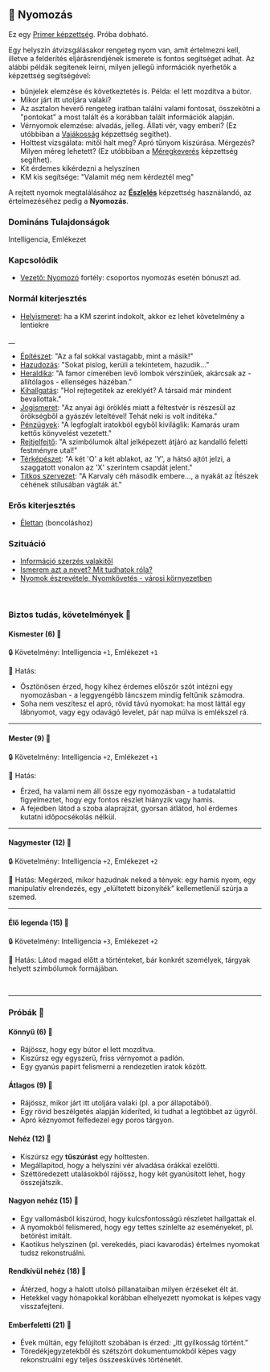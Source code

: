 ## 🔵 Nyomozás

Ez egy [Primer képzettség](../017_primer_szekunder_ismeretek.md). Próba dobható.

Egy helyszín átvizsgálásakor rengeteg nyom van, amit értelmezni kell, illetve a felderítés eljárásrendjének ismerete is fontos segítséget adhat. Az alábbi példák segítenek leírni, milyen jellegű információk nyerhetők a képzettség segítségével:
- bűnjelek elemzése és következtetés is. Példa: el lett mozdítva a bútor.
- Mikor járt itt utoljára valaki?
- Az asztalon heverő rengeteg iratban találni valami fontosat, összekötni a "pontokat" a most talált és a korábban talált információk alapján.
- Vérnyomok elemzése: alvadás, jelleg. Állati vér, vagy emberi? (Ez utóbbiban a [Vajákosság](../kepzettsegek.szekunder/vajakossag.md) képzettség segíthet).
- Holttest vizsgálata: mitől halt meg? Apró tűnyom kiszúrása. Mérgezés? Milyen méreg lehetett?  (Ez utóbbiban a [Méregkeverés](meregkeveres.md) képzettség segíthet).
- Kit érdemes kikérdezni a helyszínen
- KM kis segítsége: "Valamit még nem kérdeztél meg"

A rejtett nyomok megtalálásához az **[Észlelés](eszleles.md)** képzettség használandó, az értelmezéséhez pedig a **Nyomozás**.

### Domináns Tulajdonságok

Intelligencia, Emlékezet

### Kapcsolódik

- [Vezető: Nyomozó](../fortelyok.altalanos/vezeto_nyomozo.md) fortély: csoportos nyomozás esetén bónuszt ad.

### Normál kiterjesztés

- [Helyismeret](../fortelyok.kiemelt/helyismeret.md): ha a KM szerint indokolt, akkor ez lehet követelmény a lentiekre

__

- [Építészet](../fortelyok.altalanos/epiteszet.md): "Az a fal sokkal vastagabb, mint a másik!"
- [Hazudozás](../fortelyok.szabad/hazudozas.md): "Sokat  pislog, kerüli a tekintetem, hazudik..."
- [Heraldika](../fortelyok.szabad/heraldika.md): "A famor címerében levő lombok vérszínűek, akárcsak az - állítólagos - ellenséges házéban."
- [Kihallgatás](../fortelyok.szabad/kihallgatas.md): "Hol rejtegetitek az ereklyét? A társaid már mindent bevallottak."
- [Jogismeret](../fortelyok.szabad/jogismeret.md): "Az anyai ági öröklés miatt a féltestvér is részesül az örökségből a gyászév leteltével! Tehát neki is volt indítéka."
- [Pénzügyek](../fortelyok.szabad/penzugyek.md): "A legfoglalt iratokból egyből kiviláglik: Kamarás uram kettős könyvelést vezetett."
- [Rejtjelfejtő](../fortelyok.szabad/rejtjelfejto.md): "A szimbólumok által jelképezett átjáró az kandalló feletti festményre utal!"
- [Térképészet](../fortelyok.szabad/terkepeszet.md): "A két 'O' a két ablakot, az 'Y', a hátsó ajtót jelzi, a szaggatott vonalon az 'X' szerintem csapdát jelent."
- [Titkos szervezet](../fortelyok.szabad/titkos_szervezet.md): "A Karvaly céh második embere..., a nyakát az Ítészek céhének stílusában vágták át."

### Erős kiterjesztés

- [Élettan](../fortelyok.altalanos/elettan.md) (boncoláshoz)

### Szituáció

- [Információ szerzés valakitől](../szituaciok/informacioszerzes_valakitol.md)
- [Ismerem azt a nevet? Mit tudhatok róla?](../szituaciok/ismerem_mit_tudhatok_rola.md)
- [Nyomok észrevétele, Nyomkövetés - városi környezetben](../szituaciok/nyomok_nyomkovetes_varos.md)

<br />

### Biztos tudás, követelmények 📖

#### Kismester (6) 📖

🔒 Követelmény: Intelligencia `+1`, Emlékezet `+1`

🌟 Hatás:
- Ösztönösen érzed, hogy kihez érdemes először szót intézni egy nyomozásban - a leggyengébb láncszem mindig feltűnik számodra.
- Soha nem veszítesz el apró, rövid távú nyomokat: ha most láttál egy lábnyomot, vagy egy odavágó levelet, pár nap múlva is emlékszel rá.

---
#### Mester (9) 📖

🔒 Követelmény: Intelligencia `+2`, Emlékezet `+1`

🌟 Hatás:
- Érzed, ha valami nem áll össze egy nyomozásban - a tudatalattid figyelmeztet, hogy egy fontos részlet hiányzik vagy hamis.
- A fejedben látod a szoba alaprajzát, gyorsan átlátod, hol érdemes kutatni időpocsékolás nélkül.

---
#### Nagymester (12) 📖

🔒 Követelmény: Intelligencia `+2`, Emlékezet `+2`

🌟 Hatás: Megérzed, mikor hazudnak neked a tények: egy hamis nyom, egy manipulatív elrendezés, egy „elültetett bizonyíték” kellemetlenül szúrja a szemed.

---
#### Élő legenda (15) 📖

🔒 Követelmény: Intelligencia `+3`, Emlékezet `+2`

🌟 Hatás: Látod magad előtt a történteket, bár konkrét személyek, tárgyak helyett szimbólumok formájában.

<br />

---
### Próbák 🎲

#### Könnyű (6) 🎲 

- Rájössz, hogy egy bútor el lett mozdítva.
- Kiszúrsz egy egyszerű, friss vérnyomot a padlón.
- Egy gyanús papírt felismerni a rendezetlen iratok között.

#### Átlagos (9) 🎲 

- Rájössz, mikor járt itt utoljára valaki (pl. a por állapotából).
- Egy rövid beszélgetés alapján kideríted, ki tudhat a legtöbbet az ügyről.
- Apró kéznyomot felfedezel egy poros tárgyon.

#### Nehéz (12) 🎲 

- Kiszúrsz egy **tűszúrást** egy holttesten.
- Megállapítod, hogy a helyszíni vér alvadása órákkal ezelőtti.
- Széttöredezett utalásokból rájössz, hogy két gyanúsított lehet, hogy összejátszik.

#### Nagyon nehéz (15) 🎲 

- Egy vallomásból kiszúrod, hogy kulcsfontosságú részletet hallgattak el.
- A nyomokból felismered, hogy egy tettes színlelte az eseményeket, pl. betörést imitált.
- Kaotikus helyszínen (pl. verekedés, piaci kavarodás) értelmes nyomokat tudsz rekonstruálni.

#### Rendkívül nehéz (18) 🎲 

- Átérzed, hogy a halott utolsó pillanataiban milyen érzéseket élt át.
- Hetekkel vagy hónapokkal korábban elhelyezett nyomokat is képes vagy visszafejteni.

#### Emberfeletti (21) 🎲 

- Évek múltán, egy felújított szobában is érzed: „itt gyilkosság történt.”
- Töredékjegyzetekből és szétszórt dokumentumokból képes vagy rekonstruálni egy teljes összeesküvés történetét.
